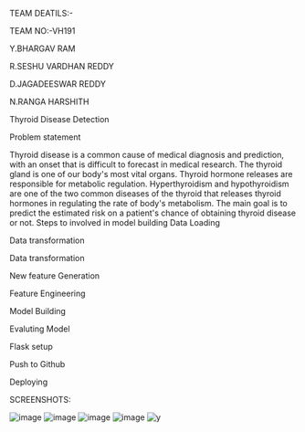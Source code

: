 TEAM DEATILS:-

TEAM NO:-VH191

Y.BHARGAV RAM

R.SESHU VARDHAN REDDY

D.JAGADEESWAR  REDDY

N.RANGA HARSHITH

Thyroid Disease Detection

Problem statement

Thyroid disease is a common cause of medical diagnosis and prediction, with an onset that is difficult to forecast in medical research. The thyroid gland is one of our body's most vital organs. Thyroid hormone releases are responsible for metabolic regulation. Hyperthyroidism and hypothyroidism are one of the two common diseases of the thyroid that releases thyroid hormones in regulating the rate of body's metabolism. The main goal is to predict the estimated risk on a patient's chance of obtaining thyroid disease or not.
Steps to involved in model building
Data Loading

Data transformation

Data transformation

New feature Generation

Feature Engineering

Model Building

Evaluting Model

Flask setup

Push to Github

Deploying

SCREENSHOTS:

![image](https://github.com/Sheshuvardhanreddy/project/assets/142722416/c89f580b-fbc4-438e-9687-20549ed984f1)
![image](https://github.com/Sheshuvardhanreddy/project/assets/142722416/1b2f61c3-f753-4573-8401-64194decc267)
![image](https://github.com/Sheshuvardhanreddy/project/assets/142722416/0c464afa-a811-4a32-b3a5-51c20e07007c)
![image](https://github.com/Sheshuvardhanreddy/project/assets/142722416/9303e3d7-c7ab-4cee-b0ce-1ee0f8413db7)
![y](https://github.com/Sheshuvardhanreddy/project/assets/142722416/7bb59576-125a-40ee-9c76-777201b17d93)




